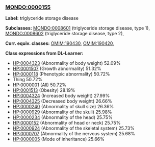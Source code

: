
### [MONDO:0000155](http://purl.obolibrary.org/obo/MONDO_0000155)
**Label:** triglyceride storage disease

**Subclasses:** [MONDO:0008601](http://purl.obolibrary.org/obo/MONDO_0008601) (triglyceride storage disease, type 1), [MONDO:0008602](http://purl.obolibrary.org/obo/MONDO_0008602) (triglyceride storage disease, type 2), 

**Corr. equiv. classes:** [OMIM:190430](http://purl.obolibrary.org/obo/OMIM_190430), [OMIM:190420](http://purl.obolibrary.org/obo/OMIM_190420), 

**Class expressions from DL-Learner:**

- [HP:0004323](http://purl.obolibrary.org/obo/HP_0004323) (Abnormality of body weight) 52.09%
- [HP:0001507](http://purl.obolibrary.org/obo/HP_0001507) (Growth abnormality) 51.32%
- [HP:0000118](http://purl.obolibrary.org/obo/HP_0000118) (Phenotypic abnormality) 50.72%
- Thing 50.72%
- [HP:0000001](http://purl.obolibrary.org/obo/HP_0000001) (All) 50.72%
- [HP:0001513](http://purl.obolibrary.org/obo/HP_0001513) (Obesity) 28.19%
- [HP:0004324](http://purl.obolibrary.org/obo/HP_0004324) (Increased body weight) 27.99%
- [HP:0004325](http://purl.obolibrary.org/obo/HP_0004325) (Decreased body weight) 26.66%
- [HP:0000240](http://purl.obolibrary.org/obo/HP_0000240) (Abnormality of skull size) 26.36%
- [HP:0000929](http://purl.obolibrary.org/obo/HP_0000929) (Abnormality of the skull) 25.98%
- [HP:0000234](http://purl.obolibrary.org/obo/HP_0000234) (Abnormality of the head) 25.75%
- [HP:0000152](http://purl.obolibrary.org/obo/HP_0000152) (Abnormality of head or neck) 25.75%
- [HP:0000924](http://purl.obolibrary.org/obo/HP_0000924) (Abnormality of the skeletal system) 25.73%
- [HP:0000707](http://purl.obolibrary.org/obo/HP_0000707) (Abnormality of the nervous system) 25.68%
- [HP:0000005](http://purl.obolibrary.org/obo/HP_0000005) (Mode of inheritance) 25.66%


